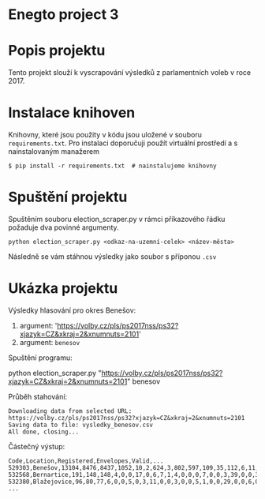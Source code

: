 # Enegto project 3

# Popis projektu

Tento projekt slouží k vyscrapování výsledků z parlamentních voleb v roce 2017. 

# Instalace knihoven

Knihovny, které jsou použity v kódu jsou uložené v souboru `requirements.txt`. Pro instalaci doporučuji použít virtuální prostředí a s nainstalovaným manažerem

```commandline
$ pip install -r requirements.txt  # nainstalujeme knihovny
```

# Spuštění projektu

Spuštěním souboru election_scraper.py v rámci příkazového řádku požaduje dva povinné argumenty.

```commandline
python election_scraper.py <odkaz-na-uzemní-celek> <název-města>
```

Následně se vám stáhnou výsledky jako soubor s příponou `.csv`

# Ukázka projektu

Výsledky hlasování pro okres Benešov:
    
1. argument: 'https://volby.cz/pls/ps2017nss/ps32?xjazyk=CZ&xkraj=2&xnumnuts=2101'
2. argument: `benesov`

Spuštění programu:

python election_scraper.py "https://volby.cz/pls/ps2017nss/ps32?xjazyk=CZ&xkraj=2&xnumnuts=2101" benesov


Průběh stahování:

```commandline
Downloading data from selected URL: https://volby.cz/pls/ps2017nss/ps32?xjazyk=CZ&xkraj=2&xnumnuts=2101
Saving data to file: vysledky_benesov.csv
All done, closing...
```

Částečný výstup:

```commandline
Code,Location,Registered,Envelopes,Valid,...
529303,Benešov,13104,8476,8437,1052,10,2,624,3,802,597,109,35,112,6,11,948,3,6,414,2577,3,21,314,5,58,17,16,682,10
532568,Bernartice,191,148,148,4,0,0,17,0,6,7,1,4,0,0,0,7,0,0,3,39,0,0,37,0,3,0,0,20,0
532380,Blažejovice,96,80,77,6,0,0,5,0,3,11,0,0,3,0,0,5,1,0,0,29,0,0,6,0,0,0,0,8,0
...
```
